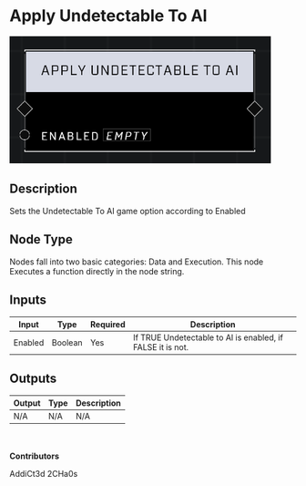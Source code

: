 # Apply Undetectable To AI
![](../../../.gitbook/assets/apply-undetectable-to-ai.png)

## Description
Sets the Undetectable To AI game option according to Enabled

## Node Type
Nodes fall into two basic categories: Data and Execution. This node Executes a function directly in the node string.

## Inputs
| Input            | Type             | Required | Description												    |
|------------------|------------------|----------|--------------------------------------------------------------|
| Enabled | Boolean | Yes | If TRUE Undetectable to AI is enabled, if FALSE it is not.

## Outputs
| Output           | Type             | Description												     |
|------------------|------------------|--------------------------------------------------------------|
| N/A | N/A | N/A |

\
\
**Contributors**

AddiCt3d 2CHa0s